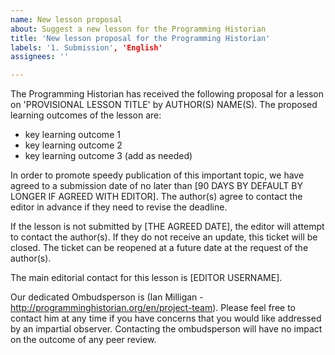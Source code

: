 ```yaml
---
name: New lesson proposal
about: Suggest a new lesson for the Programming Historian
title: 'New lesson proposal for the Programming Historian'
labels: '1. Submission', 'English'
assignees: ''

---
```


The Programming Historian has received the following proposal for a lesson on 'PROVISIONAL LESSON TITLE' by AUTHOR(S) NAME(S). The proposed learning outcomes of the lesson are:
     
- key learning outcome 1
- key learning outcome 2
- key learning outcome 3 (add as needed)
 	
In order to promote speedy publication of this important topic, we have agreed to a submission date of no later than [90 DAYS BY DEFAULT BY LONGER IF AGREED WITH EDITOR]. The author(s) agree to contact the editor in advance if they need to revise the deadline.
 
If the lesson is not submitted by [THE AGREED DATE], the editor will attempt to contact the author(s). If they do not receive an update, this ticket will be closed. The ticket can be reopened at a future date at the request of the author(s).
 
The main editorial contact for this lesson is [EDITOR USERNAME].

Our dedicated Ombudsperson is (Ian Milligan - http://programminghistorian.org/en/project-team). Please feel free to contact him at any time if you have concerns that you would like addressed by an impartial observer. Contacting the ombudsperson will have no impact on the outcome of any peer review.

